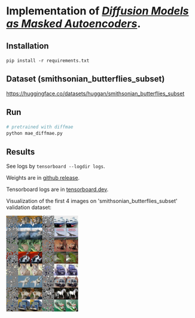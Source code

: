 # Implementation of [*Diffusion Models as Masked Autoencoders*](https://openaccess.thecvf.com/content/ICCV2023/papers/Wei_Diffusion_Models_as_Masked_Autoencoders_ICCV_2023_paper.pdf).


## Installation
`pip install -r requirements.txt`

## Dataset (smithsonian_butterflies_subset)
https://huggingface.co/datasets/huggan/smithsonian_butterflies_subset

## Run
```bash
# pretrained with diffmae
python mae_diffmae.py
```

## Results
See logs by `tensorboard --logdir logs`.

Weights are in [github release](https://github.com/IcarusWizard/MAE/releases/tag/cifar10).

Tensorboard logs are in [tensorboard.dev](https://tensorboard.dev/experiment/zngzZ89bTpyM1B2zVrD7Yw/#scalars).

Visualization of the first 4 images on 'smithsonian_butterflies_subset' validation dataset:

![avatar](pic/mae-cifar10-reconstruction.png)
